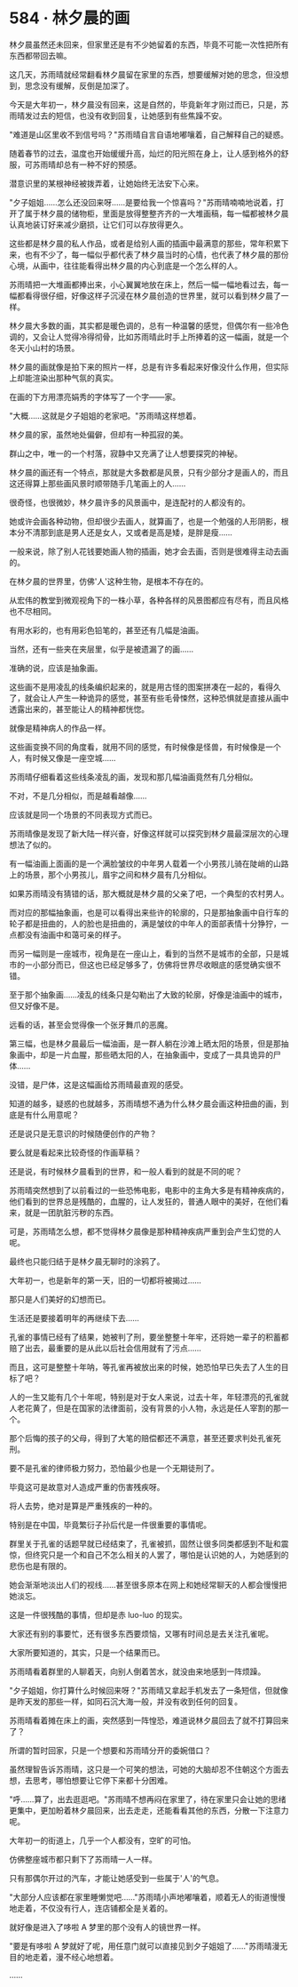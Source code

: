 <link rel="stylesheet" href="../styles/text.css" />
<h1>584 · 林夕晨的画</h1>

林夕晨虽然还未回来，但家里还是有不少她留着的东西，毕竟不可能一次性把所有东西都带回去嘛。

这几天，苏雨晴就经常翻看林夕晨留在家里的东西，想要缓解对她的思念，但没想到，思念没有缓解，反倒是加深了。

今天是大年初一，林夕晨没有回来，这是自然的，毕竟新年才刚过而已，只是，苏雨晴发过去的短信，也没有收到回复，让她感到有些焦躁不安。

"难道是山区里收不到信号吗？"苏雨晴自言自语地嘟嚷着，自己解释自己的疑惑。

随着春节的过去，温度也开始缓缓升高，灿烂的阳光照在身上，让人感到格外的舒服，可苏雨晴却总有一种不好的预感。

潜意识里的某根神经被拨弄着，让她始终无法安下心来。

"夕子姐姐……怎么还没回来呀……是要给我一个惊喜吗？"苏雨晴喃喃地说着，打开了属于林夕晨的储物柜，里面是放得整整齐齐的一大堆画稿，每一幅都被林夕晨认真地装订好来减少磨损，让它们可以存放得更久。

这些都是林夕晨的私人作品，或者是给别人画的插画中最满意的那些，常年积累下来，也有不少了，每一幅似乎都代表了林夕晨当时的心情，也代表了林夕晨的那份心境，从画中，往往能看得出林夕晨的内心到底是一个怎么样的人。

苏雨晴把一大堆画都捧出来，小心翼翼地放在床上，然后一幅一幅地看过去，每一幅都看得很仔细，好像这样子沉浸在林夕晨创造的世界里，就可以看到林夕晨了一样。

林夕晨大多数的画，其实都是暖色调的，总有一种温馨的感觉，但偶尔有一些冷色调的，又会让人觉得冷得彻骨，比如苏雨晴此时手上所捧着的这一幅画，就是一个冬天小山村的场景。

林夕晨的画就像是拍下来的照片一样，总是有许多看起来好像没什么作用，但实际上却能渲染出那种气氛的真实。

在画的下方用漂亮娟秀的字体写了一个字——家。

"大概……这就是夕子姐姐的老家吧。"苏雨晴这样想着。

林夕晨的家，虽然地处偏僻，但却有一种孤寂的美。

群山之中，唯一的一个村落，寂静中又充满了让人想要探究的神秘。

林夕晨的画还有一个特点，那就是大多数都是风景，只有少部分才是画人的，而且这还得算上那些画风景时顺带随手几笔画上的人……

很奇怪，也很微妙，林夕晨许多的风景画中，是连配衬的人都没有的。

她或许会画各种动物，但却很少去画人，就算画了，也是一个勉强的人形阴影，根本分不清那到底是男人还是女人，又或者是高是矮，是胖是瘦……

一般来说，除了别人花钱要她画人物的插画，她才会去画，否则是很难得主动去画的。

在林夕晨的世界里，仿佛'人'这种生物，是根本不存在的。

从宏伟的教堂到微观视角下的一株小草，各种各样的风景图都应有尽有，而且风格也不尽相同。

有用水彩的，也有用彩色铅笔的，甚至还有几幅是油画。

当然，还有一些夹在夹层里，似乎是被遗漏了的画……

准确的说，应该是抽象画。

这些画不是用凌乱的线条编织起来的，就是用古怪的图案拼凑在一起的，看得久了，就会让人产生一种诡异的感觉，甚至有些毛骨悚然，这种恐惧就是直接从画中透露出来的，甚至能让人的精神都恍惚。

就像是精神病人的作品一样。

这些画变换不同的角度看，就用不同的感觉，有时候像是怪兽，有时候像是一个人，有时候又像是一座空城……

苏雨晴仔细看着这些线条凌乱的画，发现和那几幅油画竟然有几分相似。

不对，不是几分相似，而是越看越像……

应该就是同一个场景的不同表现方式而已。

苏雨晴像是发现了新大陆一样兴奋，好像这样就可以探究到林夕晨最深层次的心理想法了似的。

有一幅油画上面画的是一个满脸皱纹的中年男人载着一个小男孩儿骑在陡峭的山路上的场景，那个小男孩儿，眉宇之间和林夕晨有几分相似。

如果苏雨晴没有猜错的话，那大概就是林夕晨的父亲了吧，一个典型的农村男人。

而对应的那幅抽象画，也是可以看得出来些许的轮廓的，只是那抽象画中自行车的轮子都是扭曲的，人的脸也是扭曲的，满是皱纹的中年人的面部表情十分狰狞，一点都没有油画中和蔼可亲的样子。

而另一幅则是一座城市，视角是在一座山上，看到的当然不是城市的全部，只是城市的一小部分而已，但这也已经足够多了，仿佛将世界尽收眼底的感觉确实很不错。

至于那个抽象画……凌乱的线条只是勾勒出了大致的轮廓，好像是油画中的城市，但又好像不是。

远看的话，甚至会觉得像一个张牙舞爪的恶魔。

第三幅，也是林夕晨最后一幅油画，是一群人躺在沙滩上晒太阳的场景，但是那抽象画中，却是一片血腥，那些晒太阳的人，在抽象画中，变成了一具具诡异的尸体……

没错，是尸体，这是这幅画给苏雨晴最直观的感受。

知道的越多，疑惑的也就越多，苏雨晴想不通为什么林夕晨会画这种扭曲的画，到底是有什么用意呢？

还是说只是无意识的时候随便创作的产物？

要么就是看起来比较奇怪的作画草稿？

还是说，有时候林夕晨看到的世界，和一般人看到的就是不同的呢？

苏雨晴突然想到了以前看过的一些恐怖电影，电影中的主角大多是有精神疾病的，他们看到的世界总是残酷的，血腥的，让人发狂的，普通人眼中的美好，在他们看来，就是一团肮脏污秽的东西。

可是，苏雨晴怎么想，都不觉得林夕晨像是那种精神疾病严重到会产生幻觉的人呢。

最终也只能归结于是林夕晨无聊时的涂鸦了。

大年初一，也是新年的第一天，旧的一切都将被揭过……

那只是人们美好的幻想而已。

生活还是要接着明年的再继续下去……

孔雀的事情已经有了结果，她被判了刑，要坐整整十年牢，还将她一辈子的积蓄都赔了出去，最重要的是从此以后社会信用就有了污点……

而且，这可是整整十年呐，等孔雀再被放出来的时候，她恐怕早已失去了人生的目标了吧？

人的一生又能有几个十年呢，特别是对于女人来说，过去十年，年轻漂亮的孔雀就人老花黄了，但是在国家的法律面前，没有背景的小人物，永远是任人宰割的那一个。

那个后悔的孩子的父母，得到了大笔的赔偿都还不满意，甚至还要求判处孔雀死刑。

要不是孔雀的律师极力努力，恐怕最少也是一个无期徒刑了。

毕竟这可是故意对人造成严重的伤害残疾呀。

将人去势，绝对是算是严重残疾的一种的。

特别是在中国，毕竟繁衍子孙后代是一件很重要的事情呢。

群里关于孔雀的话题早就已经结束了，孔雀被抓，固然让很多同类都感到不耻和震惊，但终究只是一个和自己不怎么相关的人罢了，哪怕是认识她的人，为她感到的悲伤也是有限的。

她会渐渐地淡出人们的视线……甚至很多原本在网上和她经常聊天的人都会慢慢把她淡忘。

这是一件很残酷的事情，但却是赤 luo-luo 的现实。

大家还有别的事要忙，还有很多东西要烦恼，又哪有时间总是去关注孔雀呢。

大家所要知道的，其实，只是一个结果而已。

苏雨晴看着群里的人聊着天，向别人倒着苦水，就没由来地感到一阵烦躁。

"夕子姐姐，你打算什么时候回来呀？"苏雨晴又拿起手机发去了一条短信，但就像是昨天发的那些一样，如同石沉大海一般，并没有收到任何的回复。

苏雨晴看着摊在床上的画，突然感到一阵惶恐，难道说林夕晨回去了就不打算回来了？

所谓的暂时回家，只是一个想要和苏雨晴分开的委婉借口？

虽然理智告诉苏雨晴，这只是一个可笑的想法，可她的大脑却忍不住朝这个方面去想，去思考，哪怕想要让它停下来都十分困难。

"呼……算了，出去逛逛吧。"苏雨晴不想再闷在家里了，待在家里只会让她的思绪更集中，更加盼着林夕晨回来，出去走走，还能看看其他的东西，分散一下注意力呢。

大年初一的街道上，几乎一个人都没有，空旷的可怕。

仿佛整座城市都只剩下了苏雨晴一人一样。

只有那偶尔开过的汽车，才能让她感受到一些属于'人'的气息。

"大部分人应该都在家里睡懒觉吧……"苏雨晴小声地嘟嚷着，顺着无人的街道慢慢地走着，不仅没有行人，连店铺都全是关着的。

就好像是进入了哆啦 A 梦里的那个没有人的镜世界一样。

"要是有哆啦 A 梦就好了呢，用任意门就可以直接见到夕子姐姐了……"苏雨晴漫无目的地走着，漫不经心地想着。

……
